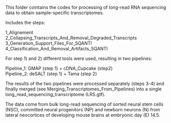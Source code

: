 This folder cointains the codes for processing of long-read RNA sequencing data to obtain sample-specific transcriptomes. 

Includes the steps: 

1_Alignement  
2_Collapsing_Transcripts_And_Removal_Degraded_Transcripts  
3_Generation_Support_Files_For_SQANTI  
4_Classification_And_Removal_Artifacts_SQANTI  

For step 1) and 2) different tools were used, resulting in two pipelines:  

Pipeline_1: GMAP (step 1) + cDNA_Cupcake (step2)  
Pipeline_2: deSALT (step 1) + Tama (step 2)  

The results of the two pipelines were processed separately (steps 3-4) and finally merged (see Merging_Transcriptomes_From_Pipelines) into a single long_read_sequencing_transcriptome (LRS.gtf).

The data come from bulk long-read sequencing of sorted neural stem cells (NSC), committed neural progenitors (NP) and newborn neurons (N) from lateral neocortices of developing mouse brains at embryonic day (E) 14.5.
